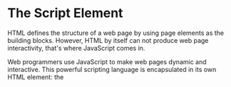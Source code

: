# The Script Element

HTML defines the structure of a web page by using page elements as the building blocks. However, HTML by itself can not produce web page interactivity, that's where JavaScript comes in.

Web programmers use JavaScript to make web pages dynamic and interactive. This powerful scripting language is encapsulated in its own HTML element: the <script> element. You can think of this <script> element as the door to JavaScript for HTML. This lesson will dig deeper into what the <script> element can do for your websites and best practices on how and where to insert JavaScript in your HTML files.

## Your Tasks

### Getting Started

This assignment will follow the same workflow as the last assignment.  You will begin by making a new assignment directory within which you will create an index.html file and a app.js file.  

- [ ] First create a new folder on your computer called TheScriptElement.  Then, open the folder in VS Code.

- [ ] Add an index.html file to this folder,  

### The <script> tag

The <script> element allows you to add JavaScript code inside an HTML file. Below, the <script> element embeds valid JavaScript code:

```
<h1>This is an embedded JS example</h1>
<script>
  function Hello()
    {
    alert ( "Hello World");
    }
</script>
```

Frankly, without the <script> tag, websites would be unclickable and a bit boring.

The <script> element, like most elements in HTML, has an opening and closing angle bracket. The closing tag marks the end of the content inside of the <script> element. Just like the <style> tag used to embed CSS code, you use the <script> tag to embed valid JavaScript code.

- [ ] Download and save the following images into your assignment directory, 

	- [https://github.com/hpluska/TimberlineCS/blob/master/AdvCSAssignments/JavaScriptInteractive/TheScriptElement/burger.png](https://github.com/hpluska/TimberlineCS/blob/master/AdvCSAssignments/JavaScriptInteractive/TheScriptElement/burger.png)

	- [https://github.com/hpluska/TimberlineCS/blob/master/AdvCSAssignments/JavaScriptInteractive/TheScriptElement/normal.jpg](https://github.com/hpluska/TimberlineCS/blob/master/AdvCSAssignments/JavaScriptInteractive/TheScriptElement/normal.jpg)

- [ ] Copy and paste the following code into index.html page, 

```
<!DOCTYPE html>
<html>
<head>
	<link rel="stylesheet" href="style.css">
</head>
  
<body>
	<section class = "container">
  	<img src = "normal.jpg" id= "myImage">
  	<p onclick="food()">Click Me</p>
	</section>
</body>
  
<script>
  
</script>
  
</html>
```

- [ ] Copy this JavaScript code and paste it between the opening and closing <script> tags.

```
function food() {
      var image = document.getElementById('myImage');
      if(image.src.match("normal")) {
          image.src = "burger.png";
      } else {
          image.src = "normal.jpg";
      }
  } 
 
```
- [ ] Save everything, then open your index.html page in your browswer.  See what happens when you click the "click me" text

### The src attribute

Since you know how to use a <script> element with embedded code, let's talk about linking code. Linking code is preferable because of a programming concept called Separation of Concerns (SoC). Instead of having messy code that is all in the same file, web developers separate their code into different files, making each “concern” easier to understand and more convenient when changes must be made.

For this exercise, instead of writing JavaScript in our HTML file, we are going to write it in its own file, and then reference this code with a file path name. We will do this using an attribute that may jog your memory: the src attribute!

If this seems familiar, that's because you may have been linking to external files with the <img> and <link> elements. The attribute is exactly the same, but now its value specifies the location of your script file.

If the file is in the same project folder, the src value will be a relative path name. Below is an example of a relative pathname to a JavaScript file.

```
<script src=/exampleScript.js> </script>
```

If you must refer to JavaScript hosted externally, or in a CDN, you can also link to that file location

- [ ] Add an empty <script> element to index.html.

```
<script></script>
```

- [ ] Add an empty src attribute to the opening tag of your <script> element

```
<script src=" "> </script>
```

- [ ] Create a new file called script.js and save this to your assignment directory.  Copy and paste the code below into this file. 

```
function blooming() {
      var image = document.getElementById('myImage');
      if(image.src.match("normal")) {
          image.src = "burger.png";
      } else {
          image.src = "normal.jpg";
      }
  }
```

- [ ] Make the src reference point to the script.js file you just created.

- [ ] Save everything and reload your index.html file... everything should as before. 

### How are scripts loaded?

 















### Arrays with let and const

You may recall that you can declare variables with both the let and const keywords. Variables declared with let can be reassigned.

Variables declared with the const keyword cannot be reassigned. However, elements in an array declared with const remain mutable. Meaning that we can change the contents of a const array, but cannot reassign a new array or a different value.

The instructions below will illustrate this concept more clearly. Pay close attention to the similarities and differences between the condiments array and the utensils array as you complete the steps.

- [ ] Copy and paste the code below into your app.js file, 

```
let condiments = ['Ketchup', 'Mustard', 'Soy Sauce', 'Sriracha'];

const utensils = ['Fork', 'Knife', 'Chopsticks', 'Spork'];
```
Below the two existing arrays, re-assign the element in index 0 of condiments to 'Mayo'.

Log the updated array, condiments, to the console.

- [ ] Below your code from Step 1, reassign condiments to be a new array that contains a single string ['Mayo']

Log the result to the console.

Notice that you can re-assign elements in an array and re-assign an entire new array to a variable declared using the let keyword.

- [ ] Below your code from Step 2, re-assign the last item from the utensils array to 'Spoon'.

Log the updated array to the console.

### The .length property

One of an array's built-in properties is length and it returns the number of items in the array. We access the .length property just like we do with strings. Check the example below:

```
const newYearsResolutions = ['Keep a journal', 'Take a falconry class'];

console.log(newYearsResolutions.length);
// Output: 2
```

In the example above, we log newYearsResolutions.length to the console using the following steps:

- We use dot notation, chaining a period with the property name to the array, to access the length property of the newYearsResolutions array.
- Then we log the length of newYearsResolution to the console.
- Since newYearsResolution has two elements, 2 would be logged to the console.

When we want to know how many elements are in an array, we can access the .length property.

- [ ] Copy and paste the code below into your app.js file, 

```
const objectives = ['Learn a new languages', 'Read 52 books', 'Run a marathon'];
```

Find the length of the objectives array and log it to the console.

### The .push() Method

Let's learn about some built-in JavaScript methods that make working with arrays easier. These methods are specifically called on arrays to make common tasks, like adding and removing elements, more straightforward.

One method, .push() allows us to add items to the end of an array. Here is an example of how this is used:

```
const itemTracker = ['item 0', 'item 1', 'item 2'];

itemTracker.push('item 3', 'item 4');

console.log(itemTracker); 
// Output: ['item 0', 'item 1', 'item 2', 'item 3', 'item 4'];
```

So, how does .push() work?

- We access the push method by using dot notation, connecting push to itemTracker with a period.
- Then we call it like a function. That's because .push() is a function and one that JavaScript allows us to use right on an array.
- .push() can take a single argument or multiple arguments separated by commas. In this case, we're adding two elements: 'item 3' and 'item 4' to itemTracker.
- Notice that .push() changes, or mutates, itemTracker. You might also see .push() referred to as a destructive array method since it changes the initial array.

If you're looking for a method that will mutate an array by adding elements to it, then .push() is the method for you!

- [ ] Copy and paste the code below into your app.js file, 

```
const chores = ['wash dishes', 'do laundry', 'take out trash'];
```

Add two elements to the chores array using .push().

- [ ] Use console.log to print your chores array to make sure your items were added.

### The .pop() Method

Another array method, .pop(), removes the last item of an array.

```
const newItemTracker = ['item 0', 'item 1', 'item 2'];

const removed = newItemTracker.pop();

console.log(newItemTracker); 
// Output: [ 'item 0', 'item 1' ]
console.log(removed);
// Output: item 2
```
- In the example above, calling .pop() on the newItemTracker array removed item 2 from the end.
- pop() does not take any arguments, it simply removes the last element of newItemTracker.
- pop() returns the value of the last element. In the example, we store the returned value in a variable removed to be used for later.
- pop() is a method that mutates the initial array.

When you need to mutate an array by removing the last element, use .pop().

- [ ] Copy and paste the code below into your app.js file, 

```
const chores = ['wash dishes', 'do laundry', 'take out trash', 'cook dinner', 'mop floor'];
```
Use the .pop() method to remove the last element from chores.

- [ ] log chores to the console to make sure it worked.

### More Array Methods

There are many more array methods than just .push() and .pop(). You can read about all of the array methods that exist on the [Mozilla Developer Network (MDN) array documentation](https://developer.mozilla.org/en-US/docs/Web/JavaScript/Reference/Global_Objects/Array).

.pop() and .push() mutate the array on which they're called. However, there are times that we don't want to mutate the original array and we can use non-mutating array methods. Be sure to check MDN to understand the behavior of the method you are using.

Some arrays methods that are available to JavaScript developers include: .join(), .slice(), .splice(), .shift(), .unshift(), and .concat() amongst many others. Using these built-in methods make it easier to do some common tasks when working with arrays.

Below, we will explore some methods that we have not learned yet. We will use these methods to edit a grocery list. As you complete the steps, you can consult the MDN documentation to learn what each method does!

- [ ] Copy and paste the code below into your app.js file, 

```
const groceryList = ['orange juice', 'bananas', 'coffee beans', 'brown rice', 'pasta', 'coconut oil', 'plantains'];
```

Use the .shift() method to remove the first item from the array groceryList.

Log the new groceryList to the console.

- [ ] Under the code added in step 1, use the .unshift() method to add 'popcorn' to the beginning of your grocery list.

After calling .unshift() on groceryList, log groceryList to the console.

- You're in a hurry so you decide to ask a friend to help you with your grocery shopping. You want him to pick up the 'bananas', 'coffee beans', and 'brown rice'.

Under the code you added for step 2, use .slice() to provide your friend with a list of these three things.

Log this part of the list to the console. Unlike the two previous checkpoints, you should do both of these steps in one line.

- [ ] After calling .slice() on groceryList, log the grocery list to the console one more time.

Notice that the groceryList array still contains the same items it had in Step 2. That means .slice() is non-mutating! 

- [ ] Let's find the index of a particular element in groceryList using .indexOf().

Call .indexOf() on groceryList to find the index of the element 'pasta' and save the returned value to a const variable named pastaIndex.

Then log pastaIndex to the console. 

### Arrays and Functions

Throughout the lesson we went over arrays being mutable, or changeable. Well what happens if we try to change an array inside a function? Does the array keep the change after the function call or is it scoped to inside the function?

Take a look at the following example where we call .push() on an array inside a function. Recall, the .push() method mutates, or changes, an array:

```
const flowers = ['peony', 'daffodil', 'marigold'];

function addFlower(arr) {
  arr.push('lily');
}

addFlower(flowers);

console.log(flowers); // Output: ['peony', 'daffodil', 'marigold', 'lily']
```
Let's go over what happened in the example:

- The flowers array that has 3 elements.
- The function addFlower() has a parameter of arr uses .push() to add a 'lily' element into arr.
- We call addFlower() with an argument of flowers which will execute the code inside addFlower.
- We check the value of flowers and it now includes the 'lily' element! The array was mutated!

So when you pass an array into a function, if the array is mutated inside the function, that change will be maintained outside the function as well. You might also see this concept explained as pass-by-reference since what we're actually passing the function is a reference to where the variable memory is stored and changing the memory.

- Copy and paste the code below into your app.js file, 

```
const concept = ['arrays', 'can', 'be', 'mutated'];

function changeArr(arr){
  arr[3] = 'MUTATED';
}

changeArr(concept);
```
Underneath the function call, log concept to the console to check if this reassignment mutated the array.

- [ ] Let's double check what happens if we mutate an array using a built-in method inside a function.

Under the console.log() statement, define another function named removeElement that takes a parameter of newArr. Inside the function body call .pop() on newArr.

- [ ] Call removeElement() with an argument of concept.

- [ ] After calling removeElement(concept), check the value of concept by logging it to console.

Notice that in both cases, the change to the array was maintained outside of the function!

### Nested Arrays

Earlier we mentioned that arrays can store other arrays. When an array contains another array it is known as a nested array. Examine the example below:

```
const nestedArr = [[1], [2, 3]];
```
To access the nested arrays we can use bracket notation with the index value, just like we did to access any other element:

```
const nestedArr = [[1], [2, 3]];

console.log(nestedArr[1]); // Output: [2, 3]
```
Notice that nestedArr[1] will grab the element in index 1 which is the array [2, 3]. Then, if we wanted to access the elements within the nested array we can chain, or add on, more bracket notation with index values.

```
const nestedArr = [[1], [2, 3]];

console.log(nestedArr[1]); // Output: [2, 3]
console.log(nestedArr[1][0]); // Output: 2
```

In the second console.log() statement, we have two bracket notations chained to nestedArr. We know that nestedArr[1] is the array [2, 3]. Then to grab the first element from that array, we use nestedArr[1][0] and we get the value of 2.

- [ ] Let's make a nested array! Create a variable numberClusters. Assign as its value an array with three array elements.

- The first array element should hold the elements 1 and 2 in that order.
- The second array element should hold the elements 3 and 4 in that order.
- The third array element should hold the elements 5 and 6 in that order.

- [ ] Awesome, you made a nested array! Now declare a variable named target using the const keyword and assign to access the element 6 inside numberClusters.

### Secret Message

Using array methods, you will transform an array of strings into a secret message!

You should consult the [Mozilla Developer Network (MDN)](https://developer.mozilla.org/en-US/docs/Web/JavaScript/Reference/Global_Objects/Array) for reference on any method with which you are not familiar.

- [ ] To get started copy and paste the code below into your app.js file, 

```
let secretMessage = ['Learning', 'is', 'not', 'about', 'what', 'you', 'get', 'easily', 'the', 'first', 'time,', 'it', 'is', 'about', 'what', 'you', 'can', 'figure', 'out.', '-2015,', 'Chris', 'Pine,', 'Learn', 'JavaScript'];
```
Use an array method to remove the last string of the array secretMessage.

You can check your work by logging the .length of the array. At this point, the length should be 1 less than the original length.

- [ ] Use an array method to add the words 'to' and 'Program' as separate strings to the end of the secretMessage array.

- [ ] Change the word 'easily' to the word 'right' by accessing the index and replacing it.

- [ ] Use an array method to remove the first string of the array.

- [ ] Use an array method to add the string Programming to the beginning of the array.

- [ ] Use an array method to remove the strings 'get', 'right', 'the', 'first', 'time', and replace them with the single string 'know'.

- [ ] On one line, use console.log() and .join() to print the secret message as a sentence.

### Get credit for this assignment

- [ ] Once you have completed all of the above, have Ms. Pluska mark this assignment complete. 












